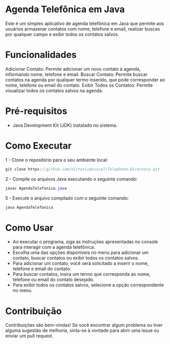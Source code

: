 # Agenda Telefônica em Java
Este é um simples aplicativo de agenda telefônica em Java que permite aos usuários armazenar contatos com nome, telefone e email, realizar buscas por qualquer campo e exibir todos os contatos salvos.

# Funcionalidades
Adicionar Contato: Permite adicionar um novo contato à agenda, informando nome, telefone e email.
Buscar Contato: Permite buscar contatos na agenda por qualquer termo inserido, que pode corresponder ao nome, telefone ou email do contato.
Exibir Todos os Contatos: Permite visualizar todos os contatos salvos na agenda.

# Pré-requisitos
- Java Development Kit (JDK) instalado no sistema.

# Como Executar
1 - Clone o repositório para o seu ambiente local:
```java
git clone https://github.com/VictorLuduvice7/Telephone-Directory.git
```
2 - Compile os arquivos Java executando o seguinte comando:
```java
javac AgendaTelefonica.java
```
5 - Execute o arquivo compilado com o seguinte comando:
```java
java AgendaTelefonica
```
# Como Usar
- Ao executar o programa, siga as instruções apresentadas no console para interagir com a agenda telefônica.
- Escolha uma das opções disponíveis no menu para adicionar um contato, buscar contatos ou exibir todos os contatos salvos.
- Para adicionar um contato, você será solicitado a inserir o nome, telefone e email do contato.
- Para buscar contatos, insira um termo que corresponda ao nome, telefone ou email do contato desejado.
- Para exibir todos os contatos salvos, selecione a opção correspondente no menu.
  
# Contribuição
Contribuições são bem-vindas! Se você encontrar algum problema ou tiver alguma sugestão de melhoria, sinta-se à vontade para abrir uma issue ou enviar um pull request.
